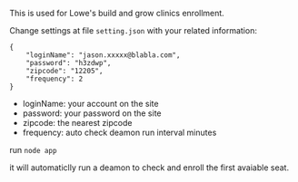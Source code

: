 This is used for Lowe's build and grow clinics enrollment.


Change settings at file `setting.json` with your related information:
```
{
    "loginName": "jason.xxxxx@blabla.com",
    "password": "h3zdwp",
    "zipcode": "12205",
    "frequency": 2
}
```
- loginName: your account on the site
- password: your password on the site
- zipcode: the nearest zipcode
- frequency: auto check deamon run interval minutes

run `node app`

it will automaticlly run a deamon to check and enroll the first avaiable seat.

